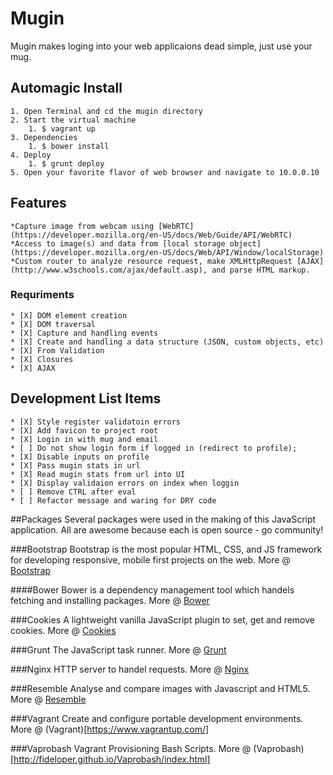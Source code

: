 # Mugin
Mugin makes loging into your web applicaions dead simple, just use your mug.

## Automagic Install
	1. Open Terminal and cd the mugin directory
	2. Start the virtual machine 
		1. $ vagrant up
	3. Dependencies
		1. $ bower install
	4. Deploy
		1. $ grunt deploy
	5. Open your favorite flavor of web browser and navigate to 10.0.0.10

## Features
	*Capture image from webcam using [WebRTC](https://developer.mozilla.org/en-US/docs/Web/Guide/API/WebRTC)
	*Access to image(s) and data from [local storage object](https://developer.mozilla.org/en-US/docs/Web/API/Window/localStorage)
	*Custom router to analyze resource request, make XMLHttpRequest [AJAX](http://www.w3schools.com/ajax/default.asp), and parse HTML markup.

### Requriments	
	* [X] DOM element creation
	* [X] DOM traversal
	* [X] Capture and handling events
	* [X] Create and handling a data structure (JSON, custom objects, etc)
	* [X] From Validation
	* [X] Closures
	* [X] AJAX

## Development List Items
	* [X] Style register validatoin errors
	* [X] Add favicon to project root
	* [X] Login in with mug and email
	* [ ] Do not show login form if logged in (redirect to profile);
	* [X] Disable inputs on profile
	* [X] Pass mugin stats in url
	* [X] Read mugin stats from url into UI
	* [X] Display validaion errors on index when loggin
	* [ ] Remove CTRL after eval
	* [ ] Refactor message and waring for DRY code

##Packages
Several packages were used in the making of this JavaScript application. All are awesome because each is open source - go community!

###Bootstrap
Bootstrap is the most popular HTML, CSS, and JS framework for developing responsive, mobile first projects on the web. More @ [Bootstrap](http://http://getbootstrap.com)

####Bower
Bower is a dependency management tool which handels fetching and installing packages. More @ [Bower](http://bower.io/)

###Cookies
A lightweight vanilla JavaScript plugin to set, get and remove cookies. More @ [Cookies](https://github.com/harrisonde/cookies)

###Grunt
The JavaScript task runner. More @ [Grunt](https://http://gruntjs.com/)

###Nginx
HTTP server to handel requests. More @ [Nginx](http://nginx.org/en)

###Resemble
Analyse and compare images with Javascript and HTML5. More @ [Resemble](https://github.com/Huddle/Resemble.js)

###Vagrant
Create and configure portable development environments. More @ (Vagrant)[https://www.vagrantup.com/]

###Vaprobash
Va​grant Pro​visioning Bash Scripts. More @ (Vaprobash)[http://fideloper.github.io/Vaprobash/index.html]
